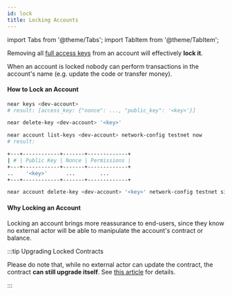 ```yaml
---
id: lock
title: Locking Accounts
---
```


import Tabs from '@theme/Tabs';
import TabItem from '@theme/TabItem';

Removing all [full access keys](../4.tools/cli.md#near-delete-key-near-delete-key) from an account will effectively **lock it**.

When an account is locked nobody can perform transactions in the account's name (e.g. update the code or transfer money).

#### How to Lock an Account

<Tabs className="language-tabs" groupId="code-tabs">
  <TabItem value="near-cli">

```bash
near keys <dev-account>
# result: [access_key: {"nonce": ..., "public_key": '<key>'}]

near delete-key <dev-account> '<key>'
```

</TabItem>

<TabItem value="near-cli-rs">

```bash
near account list-keys <dev-account> network-config testnet now
# result:

+---+------------+-------+-------------+
| # | Public Key | Nonce | Permissions |
+---+------------+-------+-------------+
..    '<key>'      ...        ...
+---+------------+-------+-------------+

near account delete-key <dev-account> '<key>' network-config testnet sign-with-keychain send
```

</TabItem>

</Tabs>

#### Why Locking an Account

Locking an account brings more reassurance to end-users, since they know no external actor will be able to manipulate the account's contract or balance.

:::tip Upgrading Locked Contracts

Please do note that, while no external actor can update the contract, the contract **can still upgrade itself**. See [this article](upgrade.md#programmatic-update) for details.

:::
